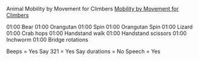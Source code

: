 Animal Mobility by Movement for Climbers
[Mobility by Movement for Climbers](https://www.youtube.com/watch?v=TrdjEPAoktU)


01:00 Bear
01:00 Orangutan
01:00 Spin
01:00 Orangutan Spin
01:00 Lizard
01:00 Crab hops
01:00 Handstand walk
01:00 Handstand scissors
01:00 Inchworm
01:00 Bridge rotations

Beeps = Yes
Say 321 = Yes
Say durations = No
Speech = Yes